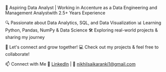 🚀 Aspiring Data Analyst | Working in Accenture as a Data Engineering and Management Analystwith 2.5+ Years Experience


🔍 Passionate about Data Analytics, SQL, and Data Visualization
📊 Learning Python, Pandas, NumPy & Data Science
🛠️ Exploring real-world projects & sharing my journey

📢 Let's connect and grow together!
💻 Check out my projects & feel free to collaborate!

📫 Connect with Me
🔗 [LinkedIn](https://www.linkedin.com/in/nikhil-sai-karanki/) | 📧 nikhilsaikaranki1@gmail.com

